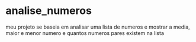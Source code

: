 # analise_numeros
meu projeto se baseia em analisar uma lista de numeros e mostrar a media, maior e menor numero e quantos numeros pares existem na lista 
